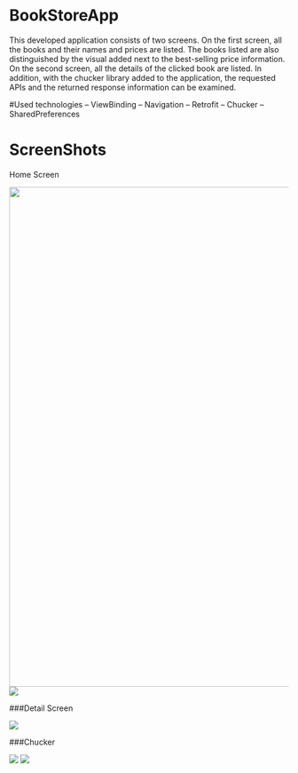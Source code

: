 # BookStoreApp

This developed application consists of two screens. 
On the first screen, all the books and their names and prices are listed. 
The books listed are also distinguished by the visual added next to the best-selling price information. 
On the second screen, all the details of the clicked book are listed. 
In addition, with the chucker library added to the application, the requested APIs and the returned response information can be examined.

#Used technologies
– ViewBinding
– Navigation
– Retrofit 
– Chucker
– SharedPreferences

# ScreenShots
Home Screen

<img src="https://github.com/tubakoc/BookStoreApp/blob/master/all_books_two.jpg" width="800" height="900">

<img src="https://github.com/tubakoc/BookStoreApp/blob/master/all_books.jpg" >


###Detail Screen

<img src="https://github.com/tubakoc/BookStoreApp/blob/master/Detay%20page.jpg">


###Chucker 

<img src="https://github.com/tubakoc/BookStoreApp/blob/master/chucker.jpg" >

<img src="https://github.com/tubakoc/BookStoreApp/blob/master/get_bookdetail_api.jpg">

